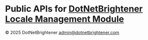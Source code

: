 # Public APIs for [DotNetBrightener Locale Management Module](https://www.nuget.org/packages/DotNetBrightener.LocaleManagement/)

&copy; 2025 DotNetBrightener <admin@dotnetbrightener.com>

